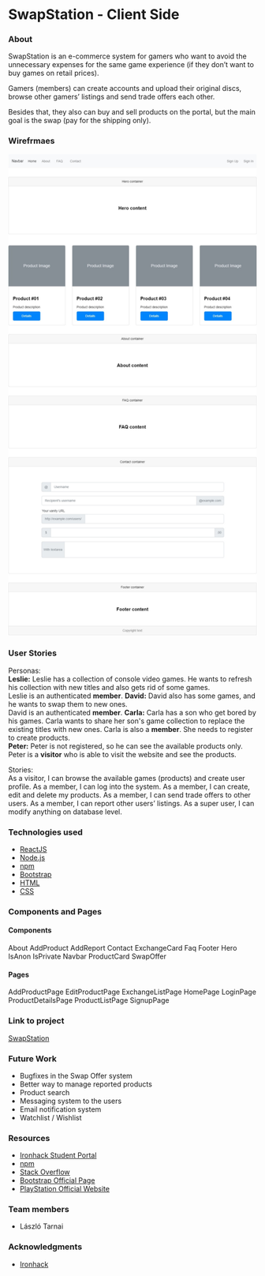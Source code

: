 # SwapStation - Client Side

<!-- ABOUT THE PROJECT -->

### About

SwapStation is an e-commerce system for gamers who want to avoid the unnecessary expenses for the same game experience (if they don’t want to buy games on retail prices).

Gamers (members) can create accounts and upload their original discs, browse other gamers’ listings and send trade offers each other.

Besides that, they also can buy and sell products on the portal, but the main goal is the swap (pay for the shipping only).

<!-- WIREFRAMES -->

### Wirefrmaes

<img src="https://github.com/huLasTar/swapstation-client/blob/master/wireframe.jpg?raw=true">

<!--USER STORIES-->

### User Stories

Personas:<br />
<b>Leslie:</b> Leslie has a collection of console video games. He wants to refresh his collection with new titles and also gets rid of some games.<br />
Leslie is an authenticated <b>member</b>.
<b>David:</b> David also has some games, and he wants to swap them to new ones.<br />
David is an authenticated <b>member</b>.
<b>Carla:</b> Carla has a son who get bored by his games. Carla wants to share her son's game collection to replace the existing titles with new ones.
Carla is also a <b>member</b>. She needs to register to create products.<br />
<b>Peter:</b> Peter is not registered, so he can see the available products only.<br />
Peter is a <b>visitor</b> who is able to visit the website and see the products.<br />

Stories:<br />
As a visitor, I can browse the available games (products) and create user profile.
As a member, I can log into the system.
As a member, I can create, edit and delete my products.
As a member, I can send trade offers to other users.
As a member, I can report other users’ listings.
As a super user, I can modify anything on database level.

<!--TECHNOLOGIES USED-->

### Technologies used

- [ReactJS](https://reactjs.org/)
- [Node.js](https://nodejs.org/)
- [npm](https://www.npmjs.com/")
- [Bootstrap]("https://getbootstrap.com/")
- [HTML](http://www.html5.com/)
- [CSS](https://www.w3schools.com/w3css/defaulT.asp)

<!--COMPONENTS AND PAGES-->

### Components and Pages

#### Components

About
AddProduct
AddReport
Contact
ExchangeCard
Faq
Footer
Hero
IsAnon
IsPrivate
Navbar
ProductCard
SwapOffer

#### Pages

AddProductPage
EditProductPage
ExchangeListPage
HomePage
LoginPage
ProductDetailsPage
ProductListPage
SignupPage

<!--Project Link-->

### Link to project

<a href="https://swapstation.netlify.app/">SwapStation</a>

<!--Future Work-->

### Future Work

- Bugfixes in the Swap Offer system
- Better way to manage reported products
- Product search
- Messaging system to the users
- Email notification system
- Watchlist / Wishlist

<!--RESOURCES-->

### Resources

- <a href="https://www.ironhack.com/">Ironhack Student Portal</a>
- <a href="https://www.npmjs.com/">npm</a>
- <a href="https://stackoverflow.com/">Stack Overflow</a>
- <a href="https://getbootstrap.com/">Bootstrap Official Page</a>
- <a href="https://www.playstation.com/">PlayStation Official Website</a>

<!--TEAM MEMBERS-->

### Team members

- László Tarnai

<!-- ACKNOWLEDGMENTS -->

### Acknowledgments

- [Ironhack](https://www.ironhack.com/en)
